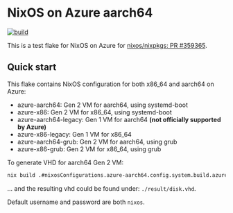 # NixOS on Azure aarch64 

[![build](https://github.com/codgician/azure-aarch64-nixos/actions/workflows/build.yml/badge.svg)](https://github.com/codgician/azure-aarch64-nixos/actions/workflows/build.yml)

This is a test flake for NixOS on Azure for [nixos/nixpkgs: PR #359365](https://github.com/NixOS/nixpkgs/pull/359365).

## Quick start

This flake contains NixOS configuration for both x86_64 and aarch64 on Azure:

* azure-aarch64: Gen 2 VM for aarch64, using systemd-boot
* azure-x86: Gen 2 VM for x86_64, using systemd-boot
* azure-aarch64-legacy: Gen 1 VM for aarch64 **(not officially supported by Azure)**
* azure-x86-legacy: Gen 1 VM for x86_64
* azure-aarch64-grub: Gen 2 VM for aarch64, using grub
* azure-x86-grub: Gen 2 VM for x86_64, using grub

To generate VHD for aarch64 Gen 2 VM:

```bash
nix build .#nixosConfigurations.azure-aarch64.config.system.build.azureImage
```

... and the resulting vhd could be found under: `./result/disk.vhd`.

Default username and password are both `nixos`.
